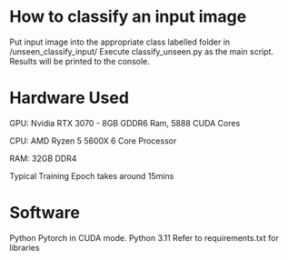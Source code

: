 # How to classify an input image
Put input image into the appropriate class labelled folder in /unseen_classify_input/
Execute classify_unseen.py as the main script.
Results will be printed to the console. 

# Hardware Used
GPU: Nvidia RTX 3070 - 8GB GDDR6 Ram, 5888 CUDA Cores

CPU: AMD Ryzen 5 5600X 6 Core Processor

RAM: 32GB DDR4

Typical Training Epoch takes around 15mins

# Software
Python Pytorch in CUDA mode.
Python 3.11
Refer to requirements.txt for libraries